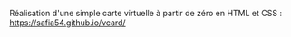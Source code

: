 Réalisation d'une simple carte virtuelle à partir de zéro en HTML et CSS : https://safia54.github.io/vcard/
